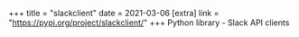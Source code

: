 +++
title = "slackclient"
date = 2021-03-06
[extra]
link = "https://pypi.org/project/slackclient/"
+++
Python library - Slack API clients

